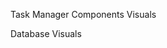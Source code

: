Task Manager Components Visuals


                              
                                     



Database Visuals








